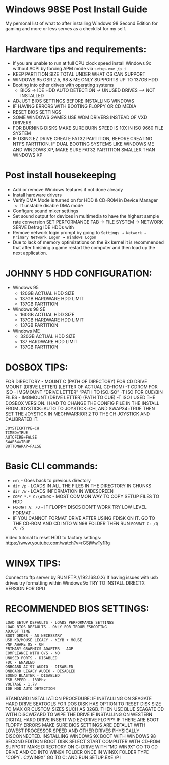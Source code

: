# Windows 98SE Post Install Guide
My personal list of what to after installing Windows 98 Second Edition for gaming and more or less serves as a checklist for my self.

# Hardware tips and requirements:
- If you are unable to run at full CPU clock speed install Windows 9x without ACPI by forcing APM mode via ```setup.exe /p i```
- KEEP PARTITION SIZE TOTAL UNDER WHAT OS CAN SUPPORT
- WINDOWS 95 OSR 2.5, 98 & ME ONLY SUPPORTS UP TO 137GB HDD
- Booting into other drives with operating systems
  - BIOS → IDE HDD AUTO DETECTION → UNUSED DRIVES --> NOT INSTALLED
- ADJUST BIOS SETTINGS BEFORE INSTALLING WINDOWS
- IF HAVING ERRORS WITH BOOTING FLOPPY OR CD MEDIA 
- RESET BIOS SETTINGS
- SOME WINDOWS GAMES USE WDM DRIVERS INSTEAD OF VXD DRIVERS
- FOR BURNING DISKS MAKE SURE BURN SPEED IS 10X IN ISO 9660 FILE SYSTEM
- IF USING EZ DRIVE CREATE FAT32 PARTITION, BEFORE CREATING NTFS PARTITION. IF DUAL BOOTING SYSTEMS LIKE WINDOWS ME AND WINDOWS XP, MAKE SURE FAT32 PARTITION SMALLER THAN WINDOWS XP

# Post install housekeeping
- Add or remove Windows features if not done already
- Install hardware drivers
- Verify DMA Mode is turned on for HDD & CD-ROM in Device Manager
  - If unstable disable DMA mode  
- Configure sound mixer settings
- Set sound output for devices in multimedia to have the highest sample rate conversion
SET PERFORMANCE TAB → FILE SYSTEM → NETWORK SERVE
Defrag IDE HDDs with 
- Remove network login prompt by going to ```Settings → Network → Primary Network Logon → Windows Logon```
- Due to lack of memory optimizations on the 9x kernel it is recommended that after finishing a game restart the computer and then load up the next application.

# JOHNNY 5 HDD CONFIGURATION:
- Windows 95
  - 120GB ACTUAL HDD SIZE
  - 137GB HARDWARE HDD LIMIT
  - 137GB PARTITION
- Windows 98 SE
  - 160GB ACTUAL HDD SIZE
  - 137GB HARDWARE HDD LIMIT 
  - 137GB PARTITION
- Windows ME
  - 320GB ACTUAL HDD SIZE
  - 137 HARDWARE HDD LIMIT
  - 137GB PARTITION		

# DOSBOX TIPS: 
FOR DIRECTORY - MOUNT C (PATH OF DIRECTORY)
FOR CD DRIVE MOUNT (DRIVE LETTER) (LETTER OF ACTUAL CD-ROM) -T CDROM
FOR ISO - IMGMOUNT “DRIVE LETTER” “PATH TO ISO.ISO” -T ISO
FOR CUE/BIN FILES - IMGMOUNT (DRIVE LETTER) (PATH TO CUE) -T ISO
I USED THE DOSBOX VERSION. I HAD TO CHANGE THE CONFIG FILE IN THE INSTALL FROM JOYSTICK=AUTO TO JOYSTICK=CH, AND SWAP34=TRUE THEN SET THE JOYSTICK IN MECHWARRIOR 2 TO THE CH JOYSTICK AND CALIBRATED IT.
```
JOYSTICKTYPE=CH
TIMED=TRUE
AUTOFIRE=FALSE
SWAP34=TRUE
BUTTONWRAP=FALSE
```

# Basic CLI commands: 
- ```cd\``` - Goes back to previous directory
- ```dir /p``` - LOADS IN ALL THE FILES IN THE DIRECTORY IN CHUNKS
- ```dir /w``` - LOADS INFORMATION IN WIDESCREEN
- ```COPY *.* C:\WIN9X``` - MOST COMMON WAY TO COPY SETUP FILES TO HDD 
- ```FORMAT A: /U``` - IF FLOPPY DISCS DON’T WORK TRY LOW LEVEL FORMAT - 
- IF YOU CANNOT FORMAT DRIVE AFTER USING FDISK ON IT. GO TO THE CD-ROM AND CD INTO WIN98 FOLDER THEN RUN ```FORMAT C: /Q /U /S```

Video tutorial to reset HDD to factory settings: https://www.youtube.com/watch?v=rGSjWwTy1Rg


# WIN9X TIPS:
Connect to ftp server by  RUN FTP://192.168.0.X/
If having issues with usb drives try formatting within Windows 9x
TRY TO INSTALL DIRECTX VERSION FOR GPU 

# RECOMMENDED BIOS SETTINGS:
```
LOAD SETUP DEFAULTS - LOADS PERFORMANCE SETTINGS
LOAD BIOS DEFAULTS - ONLY FOR TROUBLESHOOTING
ADJUST TIME
BOOT ORDER - AS NECESSARY
USB KB/MOUSE LEGACY - KEYB + MOUSE
PNP AWARE OS - ON
PRIMARY GRAPHICS ADAPTER - AGP
COMPLIANCE WITH O/S - NO
UNUSED PORTS - DISABLED
FDC - ENABLED
ONBOARD AC’97 AUDIO - DISABLED
ONBOARD LEGACY AUDIO - DISABLED
SOUND BLASTER - DISABLED
FSB SPEED - 133Mhz
VOLTAGE - 1.7v
IDE HDD AUTO DETECTION
```

STANDARD INSTALLATION PROCEDURE:
IF INSTALLING ON SEAGATE HARD DRIVE
SEATOOLS FOR DOS DISK HAS OPTION TO RESET DISK SIZE TO MAX OR CUSTOM SIZES SUCH AS 32GB.
THEN USE BLUE SEAGATE CD WITH DISCWIZARD TO WIPE THE DRIVE
IF INSTALLING ON WESTERN DIGITAL HARD DRIVE
INSERT WD EZ-DRIVE FLOPPY
IF THERE ARE BOOT FLOPPY ERRORS
MAKE SURE BIOS SETTINGS ARE DEFAULT WITH LOWEST PROCESSOR SPEED AND OTHER DRIVES PHYSICALLY DISCONNECTED.
INSTALLING WINDOWS 9X
BOOT WITH WINDOWS 98 SECOND EDITION BOOT DISK
SELECT START COMPUTER WITH CD-ROM SUPPORT
MAKE DIRECTORY ON C: DRIVE WITH “MD WIN9X”
GO TO CD DRIVE AND CD INTO WIN9X FOLDER
ONCE IN WIN9X FOLDER TYPE “COPY *.* C:\WIN9X”
GO TO C: AND RUN SETUP.EXE /P I
